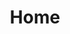 ---
home: true
title: Home
heroImage: /logo.png
heroImageDark: /logoDark.png
tagline: Coming soon...
actions:
  - text: Github
    link: https://github.com/Nia-Server/NiaServer-Docs
    type: primary
  - text: Start
    link: /en-US/server/
    type: secondary
features:
- title: 📝Rules and regulations
  details: No rules and no squares, in order to ensure the normal operation of the server, we have written rules and regulations to maintain the game order of the server!
- title: 📒Play guide
  details: First time to NIA server do not know how to play? Here you can learn how to play by consulting this document!
- title: 📦How to deploy the server
  details: Want to deploy a server like ours? Here are tutorials to help you deploy your servers easily!
footer: Copyright © 2019-2022 NIA Server
---